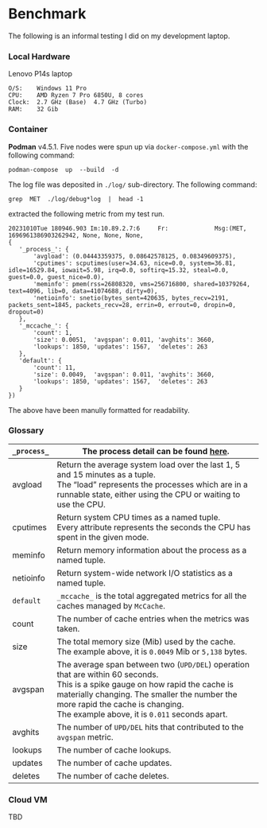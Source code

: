 # Benchmark
The following is an informal testing I did on my development laptop.

### Local Hardware
Lenovo P14s laptop
```
O/S:    Windows 11 Pro
CPU:    AMD Ryzen 7 Pro 6850U, 8 cores
Clock:  2.7 GHz (Base)  4.7 GHz (Turbo)
RAM:    32 Gib
```

### Container
**Podman** v4.5.1.  Five nodes were spun up via `docker-compose.yml` with the following command:
```
podman-compose  up  --build  -d
```

The log file was deposited in `./log/` sub-directory.  The following command:
```
grep  MET  ./log/debug*log  |  head -1
```
 extracted the following metric from my test run.
 ```
 20231010Tue 180946.903 Im:10.89.2.7:6     Fr:             Msg:(MET, 1696961386903262942, None, None, None,
 {
    '_process_': {
        'avgload': (0.04443359375, 0.08642578125, 0.08349609375),
        'cputimes': scputimes(user=34.63, nice=0.0, system=36.81, idle=16529.84, iowait=5.98, irq=0.0, softirq=15.32, steal=0.0, guest=0.0, guest_nice=0.0),
        'meminfo': pmem(rss=26808320, vms=256716800, shared=10379264, text=4096, lib=0, data=41074688, dirty=0),
        'netioinfo': snetio(bytes_sent=420635, bytes_recv=2191, packets_sent=1845, packets_recv=28, errin=0, errout=0, dropin=0, dropout=0)
    },
    '_mccache_': {
        'count': 1,
        'size': 0.0051,  'avgspan': 0.011, 'avghits': 3660,
        'lookups': 1850, 'updates': 1567,  'deletes': 263
    },
    'default': {
        'count': 11,
        'size': 0.0049,  'avgspan': 0.011, 'avghits': 3660,
        'lookups': 1850, 'updates': 1567,  'deletes': 263
    }
})
```
The above have been manully formatted for readability.

### Glossary
|`_process_` | The process detail can be found [here](https://psutil.readthedocs.io/en/latest).|
|------------|--------------------------------------|
| avgload    | Return the average system load over the last 1, 5 and 15 minutes as a tuple.<br>The “load” represents the processes which are in a runnable state, either using the CPU or waiting to use the CPU. |
| cputimes   | Return system CPU times as a named tuple.<br>Every attribute represents the seconds the CPU has spent in the given mode. |
| meminfo    | Return memory information about the process as a named tuple. |
| netioinfo  | Return system-wide network I/O statistics as a named tuple. |
| `default`  | `_mccache_` is the total aggregated metrics for all the caches managed by `McCache`. |
| count      | The number of cache entries when the metrics was taken. |
| size       | The total memory size (Mib) used by the cache.<br>The example above, it is `0.0049` Mib or `5,138` bytes. |
| avgspan    | The average span between two (`UPD/DEL`) operation that are within 60 seconds.<br>This is a spike gauge on how rapid the cache is materially changing.  The smaller the number the more rapid the cache is changing.<br>The example above, it is `0.011` seconds apart. |
| avghits    | The number of `UPD/DEL` hits that contributed to the `avgspan` metric. |
| lookups    | The number of cache lookups. |
| updates    | The number of cache updates. |
| deletes    | The number of cache deletes. |

### Cloud VM
TBD
